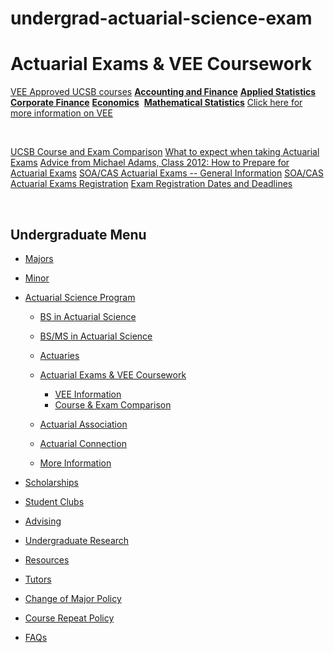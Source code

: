 # undergrad-actuarial-science-exam

# Actuarial Exams &amp; VEE Coursework

[VEE Approved UCSB courses](https://www.soa.org/education/exam-req/instructions-for-vee-directory/) [**Accounting and Finance**](/sites/secure.lsit.ucsb.edu.stat.d7/files/sitefiles/Undergrad/Actuary/VEE-Accounting%20and%20Finance2017.pdf) [**Applied Statistics**](/sites/secure.lsit.ucsb.edu.stat.d7/files/sitefiles/Undergrad/Actuary/VEE%20Applied%20Statistics2017_0.pdf) [**Corporate Finance**](/sites/secure.lsit.ucsb.edu.stat.d7/files/sitefiles/Resources/Actuary/VEE-Corporate%20Finance2018.pdf) [**Economics**](/sites/secure.lsit.ucsb.edu.stat.d7/files/sitefiles/Resources/Actuary/VEE%20Economics2018.pdf)  [**Mathematical Statistics**](/sites/secure.lsit.ucsb.edu.stat.d7/files/sitefiles/Undergrad/Actuary/VEE-Mathematical%20Statistics2017.pdf) [Click here for more information on VEE](/undergrad/actuarial-science/exam/information)

 

[UCSB Course and Exam Comparison](/undergrad/actuarial-science/exam/comparison) [What to expect when taking Actuarial Exams](http://www.pstat.ucsb.edu/undergrad/actuarial-science/exam/comparison/expect) [Advice from Michael Adams, Class 2012: How to Prepare for Actuarial Exams](/undergrad/actuarial-science/exam/comparison/advice) [SOA/CAS Actuarial Exams -- General Information](http://www.beanactuary.org/exams/) [SOA/CAS Actuarial Exams Registration](https://www.soa.org/Education/Exam-Req/Registration/edu-how-to-register.aspx) [Exam Registration Dates and Deadlines](https://www.soa.org/education/general-info/default.aspx)

 

## Undergraduate Menu

- [Majors](/undergrad/majors "Undergraduate Majors")
- [Minor](/undergrad/minor "Minor in Statistical Science")
- [Actuarial Science Program](/undergrad/actuarial-science "Actuarial Science Program")
  
  - [BS in Actuarial Science](/undergrad/actuarial-science/bs "BS in Actuarial Science")
  - [BS/MS in Actuarial Science](/undergrad/actuarial-science/bs-ms "BS/MS in Actuarial Science")
  - [Actuaries](/undergrad/actuarial-science/actuaries "Actuaries")
  - [Actuarial Exams &amp; VEE Coursework](/undergrad/actuarial-science/exam "Actuarial Exams & VEE Coursework")
    
    - [VEE Information](/undergrad/actuarial-science/exam/information "VEE Information")
    - [Course &amp; Exam Comparison](/undergrad/actuarial-science/exam/comparison "Course & Exam Comparison")
  - [Actuarial Association](http://actuaryclub.pstat.ucsb.edu "Actuarial Association")
  - [Actuarial Connection](/undergrad/actuarial-science/connection "Actuarial Connection")
  - [More Information](/undergrad/actuarial-science/info "Actuarial Science Program - More Information")
- [Scholarships](/undergrad/scholarships "Undergraduate Scholarships")
- [Student Clubs](/undergrad/student-clubs "Student Clubs")
- [Advising](/undergrad/advising "Undergraduate Advising")
- [Undergraduate Research](/undergrad/research "Undergraduate Research")
- [Resources](/undergrad/resources "Undergraduate Resources")
- [Tutors](/undergrad/tutors "Tutors")
- [Change of Major Policy](/undergrad/major-change "Change of Major Policy")
- [Course Repeat Policy](/undergrad/course-repeat "Course Repeat Policy")
- [FAQs](/undergrad/faqs "Undergraduate FAQs")